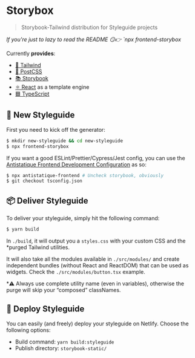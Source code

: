 # Storybox

> Storybook-Tailwind distribution for Styleguide projects

*If you're just to lazy to read the README  😏👉 `npx frontend-storybox*

Currently **provides**:
- [🌊 Tailwind](https://tailwindcss.com/)
- [🔺 PostCSS](https://postcss.org/)
- [📚 Storybook](https://storybook.js.org/)
- [⚛️ React](https://react.com/) as a template engine
- [🟦 TypeScript](https://www.typescriptlang.org/)

## 🎉 New Styleguide

First you need to kick off the generator:

```bash
$ mkdir new-styleguide && cd new-styleguide
$ npx frontend-storybox
```

If you want a good ESLint/Prettier/Cypress/Jest config, you can use the [Antistatique Frontend Development Configuration](https://github.com/antistatique/frontend-development-configuration) as so:

```bash
$ npx antistatique-frontend # Uncheck storybook, obviously
$ git checkout tsconfig.json
```

## 📦 Deliver Styleguide

To deliver your styleguide, simply hit the following command:

```bash
$ yarn build
```

In `./build`, it will output you a `styles.css` with your custom CSS and the *purged Tailwind utilities.

It will also take all the modules available in `./src/modules/` and create independent bundles (without React and ReactDOM) that can be used as widgets. Check the `./src/modules/button.tsx` example.

*⚠️ Always use complete utility name (even in variables), otherwise the purge will skip your “composed” classNames.

## 🚀 Deploy Styleguide

You can easily (and freely) deploy your styleguide on Netlify. Choose the following options:
- Build command: `yarn build:styleguide`
- Publish directory: `storybook-static/`
